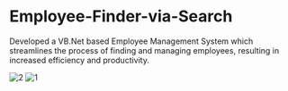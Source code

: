 # Employee-Finder-via-Search
Developed a VB.Net based Employee Management System which streamlines the process of finding and managing employees, resulting in increased efficiency and productivity.

![2](https://user-images.githubusercontent.com/43477992/74603697-5a5a6480-5084-11ea-9980-cef987062215.png)
![1](https://user-images.githubusercontent.com/43477992/74603698-5dedeb80-5084-11ea-9d76-db0cf27fb474.png)
